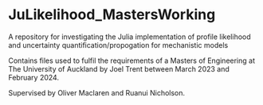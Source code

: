 # JuLikelihood_MastersWorking
A repository for investigating the Julia implementation of profile likelihood and uncertainty quantification/propogation for mechanistic models

Contains files used to fulfil the requirements of a Masters of Engineering at The University of Auckland by Joel Trent between March 2023 and February 2024.

Supervised by Oliver Maclaren and Ruanui Nicholson.
